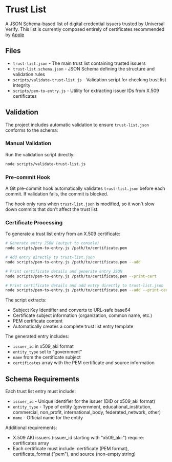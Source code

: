 # Trust List

A JSON Schema-based list of digital credential issuers trusted by Universal Verify. This list is currently composed entirely of certificates recommended by [Apple](https://developer.apple.com/wallet/get-started-with-verify-with-wallet/)

## Files

- `trust-list.json` - The main trust list containing trusted issuers
- `trust-list.schema.json` - JSON Schema defining the structure and validation rules
- `scripts/validate-trust-list.js` - Validation script for checking trust list integrity
- `scripts/pem-to-entry.js` - Utility for extracting issuer IDs from X.509 certificates

## Validation

The project includes automatic validation to ensure `trust-list.json` conforms to the schema:

### Manual Validation

Run the validation script directly:

```bash
node scripts/validate-trust-list.js
```

### Pre-commit Hook

A Git pre-commit hook automatically validates `trust-list.json` before each commit. If validation fails, the commit is blocked.

The hook only runs when `trust-list.json` is modified, so it won't slow down commits that don't affect the trust list.

### Certificate Processing

To generate a trust list entry from an X.509 certificate:

```bash
# Generate entry JSON (output to console)
node scripts/pem-to-entry.js /path/to/certificate.pem

# Add entry directly to trust-list.json
node scripts/pem-to-entry.js /path/to/certificate.pem --add

# Print certificate details and generate entry JSON
node scripts/pem-to-entry.js /path/to/certificate.pem --print-cert

# Print certificate details and add entry directly to trust-list.json
node scripts/pem-to-entry.js /path/to/certificate.pem --add --print-cert
```

The script extracts:
- Subject Key Identifier and converts to URL-safe base64
- Certificate subject information (organization, common name, etc.)
- PEM certificate content
- Automatically creates a complete trust list entry template

The generated entry includes:
- `issuer_id` in x509_aki format
- `entity_type` set to "government"
- `name` from the certificate subject
- `certificates` array with the PEM certificate and source information

## Schema Requirements

Each trust list entry must include:

- `issuer_id` - Unique identifier for the issuer (DID or x509_aki format)
- `entity_type` - Type of entity (government, educational_institution, commercial, non_profit, international_body, federated_network, other)
- `name` - Official name for the entity

Additional requirements:
- X.509 AKI issuers (issuer_id starting with "x509_aki:") require: certificates array
- Each certificate must include: certificate (PEM format), certificate_format ("pem"), and source (non-empty string)
